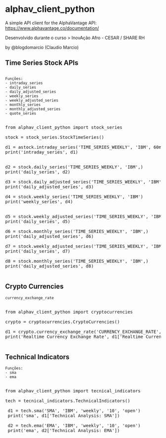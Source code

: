 # alphav_client_python

A simple API client for the AlphaVantage API: https://www.alphavantage.co/documentation/ 

Desenvolvido durante o curso > InovAção Afro - CESAR / SHARE RH

by @blogdomarcio (Claudio Marcio)

##

## Time Series Stock APIs

```

Funções: 
- intraday_series
- daily_series
- daily_adjusted_series
- weekly_series
- weekly_adjusted_series
- monthly_series
- monthly_adjusted_series
- quote_series

```

<pre>

from alphav_client_python import stock_series

stock = stock_series.StockTimeSeries()

d1 = astock.intraday_series('TIME_SERIES_WEEKLY', 'IBM', 60min', slice='year1month1')
print('intraday_series', d1)


d2 = stock.daily_series('TIME_SERIES_WEEKLY', 'IBM',)
print('daily_series', d2)

d3 = stock.daily_adjusted_series('TIME_SERIES_WEEKLY', 'IBM',)
print('daily_adjusted_series', d3)

d4 = stock.weekly_series('TIME_SERIES_WEEKLY', 'IBM')
print('weekly_series', d4)  


d5 = stock.weekly_adjusted_series('TIME_SERIES_WEEKLY', 'IBM',)
print('daily_series', d5)

d6 = stock.monthly_series('TIME_SERIES_WEEKLY', 'IBM',)
print('daily_adjusted_series', d6)

d7 = stock.weekly_adjusted_series('TIME_SERIES_WEEKLY', 'IBM',)
print('daily_series', d7)

d8 = stock.monthly_series('TIME_SERIES_WEEKLY', 'IBM',)
print('daily_adjusted_series', d8)

</pre>

## Crypto Currencies
```
currency_exchange_rate
```
<pre>

from alphav_client_python import cryptocurrencies

crypto = cryptocurrencies.CryptoCurrencies()

d1 = crypto.currency_exchange_rate('CURRENCY_EXCHANGE_RATE', 'BTC', 'CNY',)
print('Realtime Currency Exchange Rate', d1['Realtime Currency Exchange Rate'])

</pre>

## Technical Indicators

```
Funções: 
- sma
- ema
```
<pre>

from alphav_client_python import tecnical_indicators

tech = tecnical_indicators.TechnicalIndicators()

 d1 = tech.sma('SMA', 'IBM', 'weekly', '10', 'open')
 print('sma', d1['Technical Analysis: SMA'])

 d2 = tech.ema('EMA', 'IBM', 'weekly', '10', 'open')
 print('ema', d2['Technical Analysis: EMA'])

</pre>